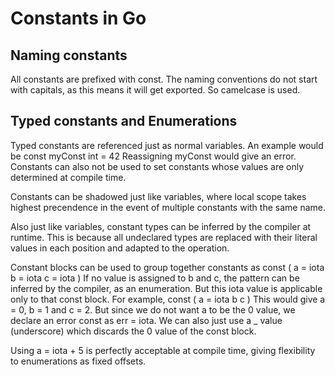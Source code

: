 # Constants in Go

## Naming constants

All constants are prefixed with const. The naming conventions do not start with capitals, as this means it will get exported. So camelcase is used. 

## Typed constants and Enumerations

Typed constants are referenced just as normal variables. An example would be
const myConst int = 42
Reassigning myConst would give an error. 
Constants can also not be used to set constants whose values are only determined at compile time.

Constants can be shadowed just like variables, where local scope takes highest precendence in the event of multiple constants with the same name. 

Also just like variables, constant types can be inferred by the compiler at runtime. This is because all undeclared types are replaced with their literal values in each position and adapted to the operation.

Constant blocks can be used to group together constants as
const (
    a = iota
    b = iota
    c = iota
)
If no value is assigned to b and c, the pattern can be inferred by the compiler, as an enumeration. But this iota value is applicable only to that const block. 
For example,
const (
    a = iota
    b
    c
)
This would give a = 0, b = 1 and c = 2. But since we do not want a to be the 0 value, we declare an error const as err = iota. We can also just use a _ value (underscore) which discards the 0 value of the const block.

Using a = iota + 5 is perfectly acceptable at compile time, giving flexibility to enumerations as fixed offsets.